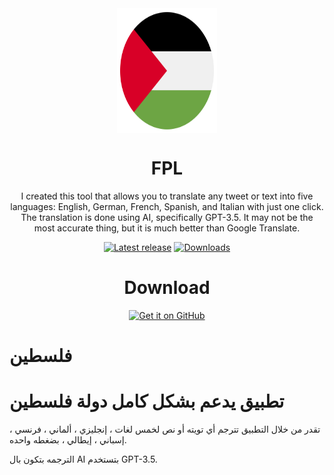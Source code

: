 <div align="center">
<img src="https://github.com/mostafaalagamy/palestine/blob/main/Palestine.svg" width="160" height="200" style="display: block; margin: 0 auto"/>

  
<h1>FPL</h1>
<p>I created this tool that allows you to translate any tweet or text into five languages: English, German, French, Spanish, and Italian with just one click. The translation is done using AI, specifically GPT-3.5. It may not be the most accurate thing, but it is much better than Google Translate.
</p>
</div>

<div align="center">
  
[![Latest release](https://img.shields.io/github/v/release/mostafaalagamy/palestine?style=for-the-badge)](https://github.com/mostafaalagamy/palestine/releases)
[![Downloads](https://img.shields.io/github/downloads/mostafaalagamy/palestine/total?style=for-the-badge)](https://github.com/mostafaalagamy/palestine/releases)


<h1>Download</h1>


  [<img src="https://github.com/machiav3lli/oandbackupx/blob/034b226cea5c1b30eb4f6a6f313e4dadcbb0ece4/badge_github.png"
    alt="Get it on GitHub"
    height="80">](https://github.com/mostafaalagamy/palestine/releases/latest/download/Palestine.apk)
</div>


# فلسطين
# تطبيق يدعم بشكل كامل دولة فلسطين 

تقدر من خلال التطبيق تترجم أي تويته أو نص لخمس لغات ، إنجليزي ، ألماني ، فرنسي ، إسباني ، إيطالي ، بضغطه واحده.

الترجمه بتكون بال AI بتستخدم GPT-3.5.
